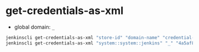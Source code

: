 # get-credentials-as-xml

- global domain: `_`

```sh
jenkinscli get-credentials-as-xml "store-id" "domain-name" "credential-id"
jenkinscli get-credentials-as-xml "system::system::jenkins" "_" "4a5af8cc-b399-4107-a28d-a05e2f63d0cf"
```
